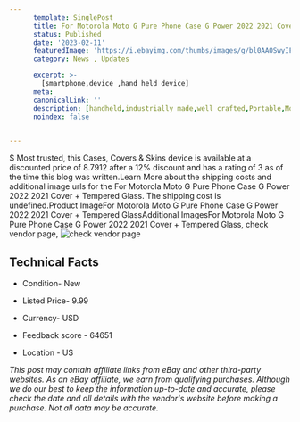 ```yaml
---
      template: SinglePost
      title: For Motorola Moto G Pure Phone Case G Power 2022 2021 Cover + Tempered Glass
      status: Published
      date: '2023-02-11'
      featuredImage: 'https://i.ebayimg.com/thumbs/images/g/bl0AAOSwyIFiQ5Wv/s-l225.jpg'
      category: News , Updates

      excerpt: >-
        [smartphone,device ,hand held device]
      meta:
      canonicalLink: ''
      description: [handheld,industrially made,well crafted,Portable,Mobile,Compact,Convenient,Lightweight,Maneuverable,Man-portable,Miniature,Carriable,Hand-held,Light,Holdable,Transportable,Mobile device,Pocket-sized,On-the-go,Wireless,Cordless,Compact size,Convenient size, smartphone,device ,hand held device]
      noindex: false

        
---
```

$
    Most trusted, this Cases, Covers & Skins device is available at a discounted price of 8.7912 after a 12% discount and has a rating of 3 as of the time this blog was written.Learn More about the shipping costs and additional image urls for the For Motorola Moto G Pure Phone Case G Power 2022 2021 Cover + Tempered Glass. The shipping cost is undefined.Product ImageFor Motorola Moto G Pure Phone Case G Power 2022 2021 Cover + Tempered GlassAdditional ImagesFor Motorola Moto G Pure Phone Case G Power 2022 2021 Cover + Tempered Glass, check vendor page, ![check vendor page](https://origin-galleryplus.ebayimg.com/ws/web/275160122832_2_0_1/225x225.jpg,https://origin-galleryplus.ebayimg.com/ws/web/275160122832_3_0_1/225x225.jpg,https://origin-galleryplus.ebayimg.com/ws/web/275160122832_4_0_1/225x225.jpg,https://origin-galleryplus.ebayimg.com/ws/web/275160122832_5_0_1/225x225.jpg,https://origin-galleryplus.ebayimg.com/ws/web/275160122832_6_0_1/225x225.jpg,https://origin-galleryplus.ebayimg.com/ws/web/275160122832_7_0_1/225x225.jpg,https://origin-galleryplus.ebayimg.com/ws/web/275160122832_8_0_1/225x225.jpg,https://origin-galleryplus.ebayimg.com/ws/web/275160122832_9_0_1/225x225.jpg,https://origin-galleryplus.ebayimg.com/ws/web/275160122832_10_0_1/225x225.jpg,https://origin-galleryplus.ebayimg.com/ws/web/275160122832_11_0_1/225x225.jpg)
    
    

 ## Technical Facts 



     
      

 - Condition- New 


      

 - Listed Price- 9.99 


      

 - Currency- USD 


      

 - Feedback score - 64651 


      

 - Location - US 


      
      

 *_This post may contain affiliate links from eBay and other third-party websites. As an eBay affiliate, we earn from qualifying purchases. Although we do our best to keep the information up-to-date and accurate, please check the date and all details with the vendor's website before making a purchase. Not all data may be accurate._*



    
    
    
    
    